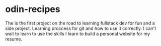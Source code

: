 # odin-recipes

The is the first project on the road to learning fullstack dev for fun and a side project. Learning proccess for git and how to use it correctly. I can't wait to learn to use the skills I learn to build a personal website for my resume.